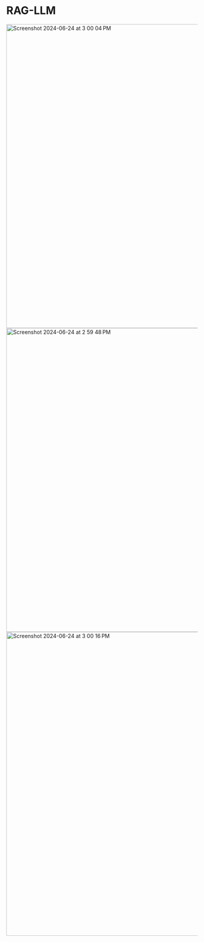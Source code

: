 # RAG-LLM
<img width="800" alt="Screenshot 2024-06-24 at 3 00 04 PM" src="https://github.com/harshk04/RAG-LLM/assets/115946158/04380d3b-fe17-4bf9-b105-db6356d61e21">

<img width="800" alt="Screenshot 2024-06-24 at 2 59 48 PM" src="https://github.com/harshk04/RAG-LLM/assets/115946158/72bcc12a-20c4-42c5-8ea6-736b1a89bd16">

<img width="800" alt="Screenshot 2024-06-24 at 3 00 16 PM" src="https://github.com/harshk04/RAG-LLM/assets/115946158/22d9b677-f665-48cd-a8a7-2d910eea1089">
